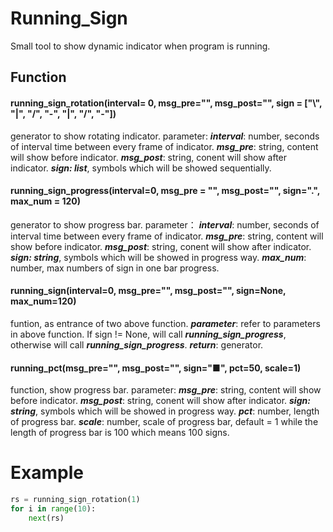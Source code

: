 # Running_Sign

Small tool to show dynamic indicator when program is running.

## Function

#### running_sign_rotation(interval= 0, msg_pre="", msg_post="", sign = ["\\", "|", "/", "-", "|", "/", "-"])

generator to show rotating indicator.
	parameter:
	***interval***: number, seconds of interval time between every frame of indicator.
	***msg_pre***: string, content will show before indicator.
	***msg_post***: string, conent will show after indicator.
	***sign: list***, symbols which will be showed sequentially.  



#### running_sign_progress(interval=0, msg_pre = "", msg_post="", sign=".",  max_num = 120)

generator to show progress bar.
	parameter：
    ***interval***: number, seconds of interval time between every frame of indicator.
    ***msg_pre***: string, content will show before indicator.
    ***msg_post***: string, conent will show after indicator.
    ***sign: string***, symbols which will be showed in progress way.
    ***max_num***: number, max numbers of sign in one bar progress.



#### running_sign(interval=0, msg_pre="", msg_post="", sign=None, max_num=120)

funtion, as entrance of two above function.
    ***parameter***: refer to parameters in above function. If sign != None, will call ***running_sign_progress***, otherwise will call ***running_sign_progress***.
    ***return***: generator.



#### running_pct(msg_pre="", msg_post="", sign="■", pct=50, scale=1)

function, show progress bar.
    parameter:
    ***msg_pre***: string, content will show before indicator.
    ***msg_post***: string, conent will show after indicator.
    ***sign: string***, symbols which will be showed in progress way.
    ***pct***: number, length of progress bar.
    ***scale***: number, scale of progress bar, default = 1 while the length of progress bar is 100 which means 100 signs.



# Example

```python
rs = running_sign_rotation(1)
for i in range(10):
    next(rs)
```

